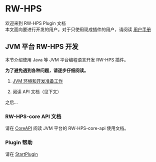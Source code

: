 # RW-HPS
欢迎来到 RW-HPS Plugin 文档  
本文面向要进行开发的用户。对于只使用现成插件的用户，请阅读 [用户手册](run/UserManual.md)

## JVM 平台 RW-HPS 开发

本节介绍使用 Java 等 JVM 平台编程语言开发 RW-HPS 插件。

**为了避免遇到各种问题，请逐步仔细阅读。**

1. [JVM 环境和开发准备工作](plugin/Preparations.md)

2. 阅读 API 文档（见下文）

之后...

### RW-HPS-core API 文档
请在 [CoreAPI](api/CoreAPI.md) 阅读 JVM 平台的 RW-HPS-core-api 使用文档。
### Plugin 帮助
请在 [StartPlugin](plugin/StartPlugin.md) 
